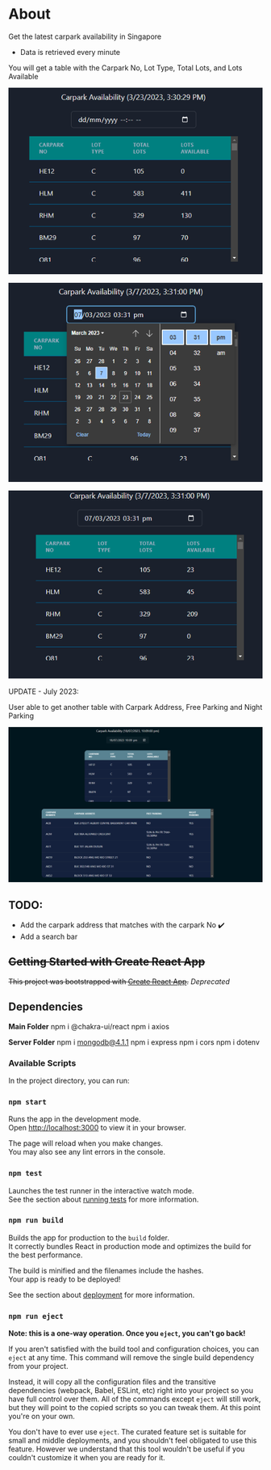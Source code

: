 # About

Get the latest carpark availability in Singapore

- Data is retrieved every minute

You will get a table with the Carpark No, Lot Type, Total Lots, and Lots Available

![main](https://github.com/Iamben0/carpark-webapp/blob/master/pics/main.PNG)

![changing of time stamp](https://github.com/Iamben0/carpark-webapp/blob/master/pics/changeTimestamp.PNG)

![after changes](https://github.com/Iamben0/carpark-webapp/blob/master/pics/afterTimestamp.PNG)

UPDATE - July 2023:

User able to get another table with Carpark Address, Free Parking and Night Parking

![main_v2](https://github.com/Iamben0/carpark-webapp/blob/master/pics/main_v2.PNG)

## TODO:

- Add the carpark address that matches with the carpark No :heavy_check_mark:
- Add a search bar

## ~~Getting Started with Create React App~~

~~This project was bootstrapped with [Create React App](https://github.com/facebook/create-react-app).~~ _Deprecated_

## Dependencies

**Main Folder**
npm i @chakra-ui/react
npm i axios

**Server Folder**
npm i mongodb@4.1.1
npm i express
npm i cors
npm i dotenv

### Available Scripts

In the project directory, you can run:

### `npm start`

Runs the app in the development mode.\
Open [http://localhost:3000](http://localhost:3000) to view it in your browser.

The page will reload when you make changes.\
You may also see any lint errors in the console.

### `npm test`

Launches the test runner in the interactive watch mode.\
See the section about [running tests](https://facebook.github.io/create-react-app/docs/running-tests) for more information.

### `npm run build`

Builds the app for production to the `build` folder.\
It correctly bundles React in production mode and optimizes the build for the best performance.

The build is minified and the filenames include the hashes.\
Your app is ready to be deployed!

See the section about [deployment](https://facebook.github.io/create-react-app/docs/deployment) for more information.

### `npm run eject`

**Note: this is a one-way operation. Once you `eject`, you can't go back!**

If you aren't satisfied with the build tool and configuration choices, you can `eject` at any time. This command will remove the single build dependency from your project.

Instead, it will copy all the configuration files and the transitive dependencies (webpack, Babel, ESLint, etc) right into your project so you have full control over them. All of the commands except `eject` will still work, but they will point to the copied scripts so you can tweak them. At this point you're on your own.

You don't have to ever use `eject`. The curated feature set is suitable for small and middle deployments, and you shouldn't feel obligated to use this feature. However we understand that this tool wouldn't be useful if you couldn't customize it when you are ready for it.
